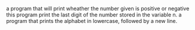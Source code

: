 a program that will print wheather the number given is positive or negative
this program print the last digit of the number stored in the variable n.
a program that prints the alphabet in lowercase, followed by a new line.

